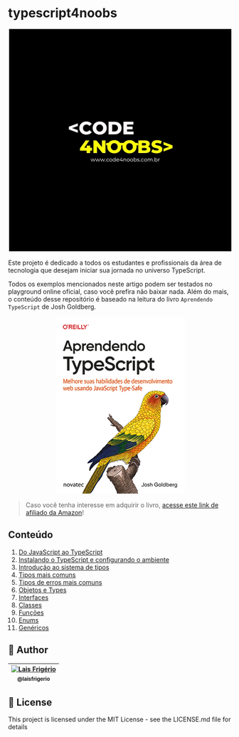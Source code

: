 # typescript4noobs

<p align="center">
  <a><img src="./assets/code4noobs.jpg" alt="Logotipo com o texto Code4Noobs" title="Logotipo com o texto Code4Noobs"></a>
</p>

Este projeto é dedicado a todos os estudantes e profissionais da área de tecnologia que desejam iniciar sua jornada no universo TypeScript.

Todos os exemplos mencionados neste artigo podem ser testados no playground online oficial, caso você prefira não baixar nada. Além do mais, o conteúdo desse repositório é baseado na leitura do livro `Aprendendo TypeScript` de Josh Goldberg.

<p align="center">
  <a><img src="./assets/livro-capa-aprendendo-typescript.jpg" alt="Capa do livro Aprendendo TypeScript do autor Josh Goldberg" title="Capa do livro Aprendendo TypeScript do autor Josh Goldberg"></a>
</p>

> Caso você tenha interesse em adquirir o livro, [acesse este link de afiliado da Amazon](https://amzn.to/3Sp3Kfk)!

## Conteúdo

1. [Do JavaScript ao TypeScript](./conteudo/001-o-que-e-typescript.md)
2. [Instalando o TypeScript e configurando o ambiente](./conteudo/002-instalacao.md)
3. [Introdução ao sistema de tipos](./conteudo/003-sistema-de-tipos.md)
4. [Tipos mais comuns](./conteudo/004-tipos-comuns.md)
5. [Tipos de erros mais comuns](./conteudo/005-tipos-de-erros.md)
6. [Objetos e Types](./conteudo/006-objetos-e-types.md)
7. [Interfaces](./conteudo/007-interfaces.md)
8. [Classes](./conteudo/008-classes.md)
9. [Funções](./conteudo/009-funcoes.md)
10. [Enums](./conteudo/010-enums.md)
11. [Genéricos](./conteudo/011-generico.md)

## 👩 Author

| [<img src="https://avatars.githubusercontent.com/u/20709086?v=4" width="100px;" alt="Lais Frigério"/><br /><sub><b>@laisfrigerio</b></sub>](https://instagram.com/laisfrigerio)<br /> |
| :-----------------------------------------------------------------------------------------------------------------------------------------------------------------------------------: |

## 📄 License

This project is licensed under the MIT License - see the LICENSE.md file for details
